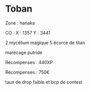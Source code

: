 # Toban

Zone : hanaka

CO : X : 1357 Y : 3441

2 mycélium magique 5 écorce de titan

marécage putride

Récompenses : 440XP

Récompenses : 750€

taux de drop faible et bcp de contest
